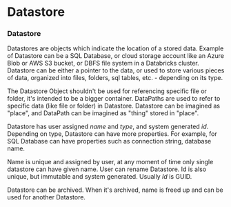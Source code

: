 # Datastore

### Datastore

Datastores are objects which indicate the location of a stored data. Example of Datastore can be a SQL Database, or cloud storage account like an Azure Blob or AWS S3 bucket, or DBFS file system in a Databricks cluster. Datastore can be either a pointer to the data, or used to store various pieces of data, organized into files, folders, sql tables, etc. - depending on its type.

The Datastore Object shouldn't be used for referencing specific file or folder, it's intended to be a bigger container. DataPaths are used to refer to specific data (like file or folder)  in Datastore. Datastore can be imagined as "place", and DataPath can be imagined as "thing" stored in "place".

Datastore has user assigned *name* and *type*, and system generated *id*. Depending on type, Datastore can have more properties. For example, for SQL Database can have properties such as connection string, database name.

Name is unique and assigned by user, at any moment of time only single datastore can have given name. User can rename Datastore. Id is also unique, but immutable and system generated. Usually *Id* is GUID.

Datastore can be archived. When it's archived, name is freed up and can be used for another Datastore.
